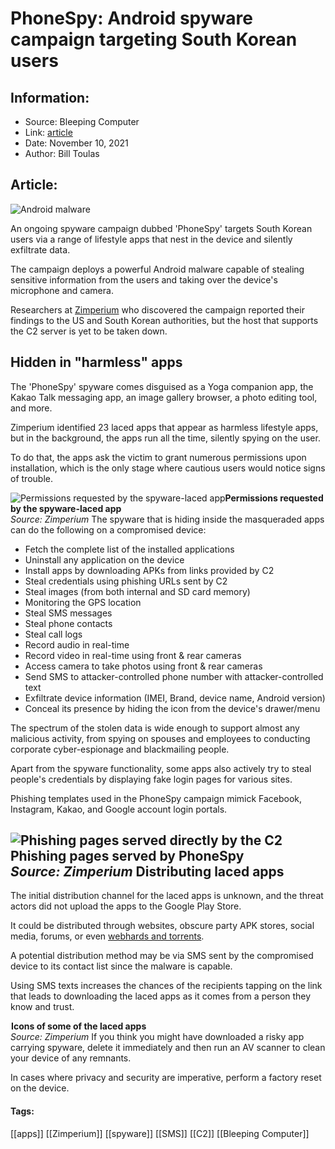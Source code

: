 # PhoneSpy: Android spyware campaign targeting South Korean users
### 

## Information:
+ Source: Bleeping Computer
+ Link: [article](https://www.bleepingcomputer.com/news/security/phonespy-android-spyware-campaign-targeting-south-korean-users/)
+ Date: November 10, 2021
+ Author: Bill Toulas


## Article:
![Android malware](https://www.bleepstatic.com/content/hl-images/2021/09/29/Android.jpg)


An ongoing spyware campaign dubbed 'PhoneSpy' targets South Korean users via a range of lifestyle apps that nest in the device and silently exfiltrate data.


The campaign deploys a powerful Android malware capable of stealing sensitive information from the users and taking over the device's microphone and camera.


Researchers at [Zimperium](https://blog.zimperium.com/phonespy-the-app-based-cyberattack-snooping-south-korean-citizens/) who discovered the campaign reported their findings to the US and South Korean authorities, but the host that supports the C2 server is yet to be taken down.


Hidden in "harmless" apps
-------------------------


The 'PhoneSpy' spyware comes disguised as a Yoga companion app, the Kakao Talk messaging app, an image gallery browser, a photo editing tool, and more.


Zimperium identified 23 laced apps that appear as harmless lifestyle apps, but in the background, the apps run all the time, silently spying on the user.


To do that, the apps ask the victim to grant numerous permissions upon installation, which is the only stage where cautious users would notice signs of trouble.



![Permissions requested by the spyware-laced app](https://www.bleepstatic.com/images/news/u/1220909/Security/permissions.jpg)**Permissions requested by the spyware-laced app**  
*Source: Zimperium*
The spyware that is hiding inside the masqueraded apps can do the following on a compromised device:


* Fetch the complete list of the installed applications
* Uninstall any application on the device
* Install apps by downloading APKs from links provided by C2
* Steal credentials using phishing URLs sent by C2
* Steal images (from both internal and SD card memory)
* Monitoring the GPS location
* Steal SMS messages
* Steal phone contacts
* Steal call logs
* Record audio in real-time
* Record video in real-time using front & rear cameras
* Access camera to take photos using front & rear cameras
* Send SMS to attacker-controlled phone number with attacker-controlled text
* Exfiltrate device information (IMEI, Brand, device name, Android version)
* Conceal its presence by hiding the icon from the device's drawer/menu


The spectrum of the stolen data is wide enough to support almost any malicious activity, from spying on spouses and employees to conducting corporate cyber-espionage and blackmailing people.


Apart from the spyware functionality, some apps also actively try to steal people's credentials by displaying fake login pages for various sites.


Phishing templates used in the PhoneSpy campaign mimick Facebook, Instagram, Kakao, and Google account login portals.



![Phishing pages served directly by the C2](https://www.bleepstatic.com/images/news/u/1220909/Security/phishing%20pages.jpg)**Phishing pages served by PhoneSpy**  
*Source: Zimperium*
Distributing laced apps
-----------------------


The initial distribution channel for the laced apps is unknown, and the threat actors did not upload the apps to the Google Play Store.


It could be distributed through websites, obscure party APK stores, social media, forums, or even [webhards and torrents](https://www.bleepingcomputer.com/news/security/rat-malware-spreading-in-korea-through-webhards-and-torrents/).


A potential distribution method may be via SMS sent by the compromised device to its contact list since the malware is capable.


Using SMS texts increases the chances of the recipients tapping on the link that leads to downloading the laced apps as it comes from a person they know and trust.



![Icons of some of the laced apps](data:image/gif;base64,R0lGODlhAQABAAAAACH5BAEKAAEALAAAAAABAAEAAAICTAEAOw==)**Icons of some of the laced apps**  
*Source: Zimperium*
If you think you might have downloaded a risky app carrying spyware, delete it immediately and then run an AV scanner to clean your device of any remnants.


In cases where privacy and security are imperative, perform a factory reset on the device.




#### Tags:
[[apps]] [[Zimperium]] [[spyware]] [[SMS]] [[C2]] [[Bleeping Computer]]
